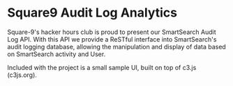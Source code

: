 Square9 Audit Log Analytics
=================

Square-9's hacker hours club is proud to present our SmartSearch Audit Log API. With this API we provide a ReSTful interface into SmartSearch's audit logging database, allowing the manipulation and display of data based on SmartSearch activity and User.

Included with the project is a small sample UI, built on top of c3.js (c3js.org).
